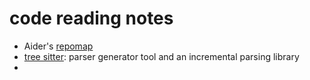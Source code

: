 # code reading notes


- Aider's [repomap](https://aider.chat/2023/10/22/repomap.html)
- [tree sitter](tree%20sitter.md): parser generator tool and an incremental parsing library
- 